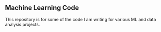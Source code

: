 ## Machine Learning Code

This repository is for some of the code I am writing for various ML and data analysis projects.
